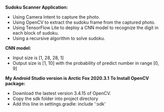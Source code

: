 **Sudoku Scanner Application:**
- Using Camera Intent to capture the photo.
- Using OpenCV to extract the sudoku frame from the captured photo.
- Using TensorFlow Lite to deploy a CNN model to recognize the digit in each block of sudoku.
- Using a recursive algorithm to solve sudoku.

**CNN model:**
- Input size is [1, 28, 28, 1]
- Output size is [1, 10] with the probability of predict number in range [0, 9]

**My Android Studio version is Arctic Fox 2020.3.1**
**To Install OpenCV package:**
- Download the lastest version 3.4.15 of OpenCV.
- Copy the sdk folder into project directory
- Add this line in settings.gradle: include ':sdk'
